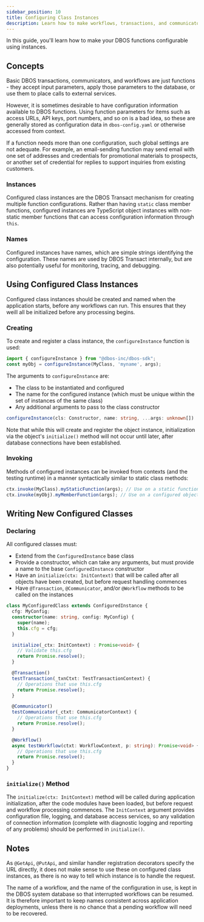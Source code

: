 ```yaml
---
sidebar_position: 10
title: Configuring Class Instances
description: Learn how to make workflows, transactions, and communicators reusable and configurable
---
```


In this guide, you'll learn how to make your DBOS functions configurable using instances.

## Concepts
Basic DBOS transactions, communicators, and workflows are just functions - they accept input parameters, apply those parameters to the database, or use them to place calls to external services.

However, it is sometimes desirable to have configuration information available to DBOS functions.  Using function parameters for items such as access URLs, API keys, port numbers, and so on is a bad idea, so these are generally stored as configuration data in `dbos-config.yaml` or otherwise accessed from context.

If a function needs more than one configuration, such global settings are not adequate.  For example, an email-sending function may send email with one set of addresses and credentials for promotional materials to prospects, or another set of credential for replies to support inquiries from existing customers.

### Instances
Configured class instances are the DBOS Transact mechanism for creating multiple function configurations.  Rather than having `static` class member functions, configured instances are TypeScript object instances with non-static member functions that can access configuration information through `this`.

### Names
Configured instances have names, which are simple strings identifying the configuration.  These names are used by DBOS Transact internally, but are also potentially useful for monitoring, tracing, and debugging.

## Using Configured Class Instances
Configured class instances should be created and named when the application starts, before any workflows can run.  This ensures that they weill all be initialized before any processing begins.

### Creating
To create and register a class instance, the `configureInstance` function is used:
```typescript
import { configureInstance } from "@dbos-inc/dbos-sdk";
const myObj = configureInstance(MyClass, 'myname', args);
```

The arguments to `configureInstance` are:
* The class to be instantiated and configured
* The name for the configured instance (which must be unique within the set of instances of the same class)
* Any additional arguments to pass to the class constructor

```typescript
configureInstance(cls: Constructor, name: string, ...args: unknown[]) : R
```

Note that while this will create and register the object instance, initialization via the object's `initialize()` method will not occur until later, after database connections have been established.

### Invoking
Methods of configured instances can be invoked from contexts (and the testing runtime) in a manner syntactically similar to static class methods:

```typescript
ctx.invoke(MyClass).myStaticFunction(args); // Use on a static function
ctx.invoke(myObj).myMemberFunction(args); // Use on a configured object instance
```

## Writing New Configured Classes

### Declaring
All configured classes must:
* Extend from the `ConfiguredInstance` base class
* Provide a constructor, which can take any arguments, but must provide a name to the base `ConfiguredInstance` constructor
* Have an `initialize(ctx: InitContext)` that will be called after all objects have been created, but before request handling commences
* Have `@Transaction`, `@Communicator`, and/or `@Workflow` methods to be called on the instances

```typescript
class MyConfiguredClass extends ConfiguredInstance {
  cfg: MyConfig;
  constructor(name: string, config: MyConfig) {
    super(name);
    this.cfg = cfg;
  }

  initialize(_ctx: InitContext) : Promise<void> {
    // Validate this.cfg
    return Promise.resolve();
  }

  @Transaction()
  testTransaction(_txnCtxt: TestTransactionContext) {
    // Operations that use this.cfg
    return Promise.resolve();
  }

  @Communicator()
  testCommunicator(_ctxt: CommunicatorContext) {
    // Operations that use this.cfg
    return Promise.resolve();
  }

  @Workflow()
  async testWorkflow(ctxt: WorkflowContext, p: string): Promise<void> {
    // Operations that use this.cfg
    return Promise.resolve();
  }
}
```

### `initialize()` Method
The `initialize(ctx: InitContext)` method will be called during application initialization, after the code modules have been loaded, but before request and workflow processing commences.  The `InitContext` argument provides configuration file, logging, and database access services, so any validation of connection information (complete with diagnostic logging and reporting of any problems) should be performed in `initialize()`.

## Notes
As `@GetApi`, `@PutApi`, and similar handler registration decorators specify the URL directly, it does not make sense to use these on configured class instances, as there is no way to tell which instance is to handle the request.

The name of a workflow, and the name of the configuration in use, is kept in the DBOS system database so that interrupted workflows can be resumed.  It is therefore important to keep names consistent across application deployments, unless there is no chance that a pending workflow will need to be recovered.
